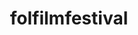 ---
layout: posts
img: "/assets/folfilm.png"
title: folfilmfestival
categories: accueil
excerpt: dérouler la bobine avec Timothée, site web pour fol film festival
link: https://folfilmfestival.com
annee: 2020
---